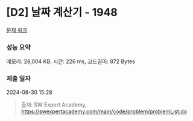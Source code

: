 # [D2] 날짜 계산기 - 1948 

[문제 링크](https://swexpertacademy.com/main/code/problem/problemDetail.do?contestProbId=AV5PnnU6AOsDFAUq) 

### 성능 요약

메모리: 28,004 KB, 시간: 226 ms, 코드길이: 872 Bytes

### 제출 일자

2024-08-30 15:28



> 출처: SW Expert Academy, https://swexpertacademy.com/main/code/problem/problemList.do